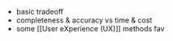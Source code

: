 - basic tradeoff
- completeness & accuracy vs time & cost
- some [[User eXperience (UX)]] methods fav